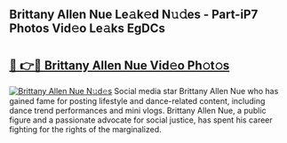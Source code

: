 ## Brittany Allen Nue Le𝚊k𝚎d N𝚞𝚍es - Part-iP7 Photos Vid𝚎o Le𝚊ks EgDCs

# <h2><a href="http://fb6p3j.evod.top/?m=Brittany+Allen+Nue">🔗 👉🔴 Brittany Allen Nue Vid𝚎o Ph𝚘t𝚘s</a></h2>

[![Brittany Allen Nue N𝚞d𝚎s](https://i.imgur.com/8V9OHl7.gif)](http://fb6p3j.evod.top/?m=Brittany+Allen+Nue)
Social media star Brittany Allen Nue who has gained fame for posting lifestyle and dance-related content, including dance trend performances and mini vlogs. Brittany Allen Nue, a public figure and a passionate advocate for social justice, has spent his career fighting for the rights of the marginalized. 
